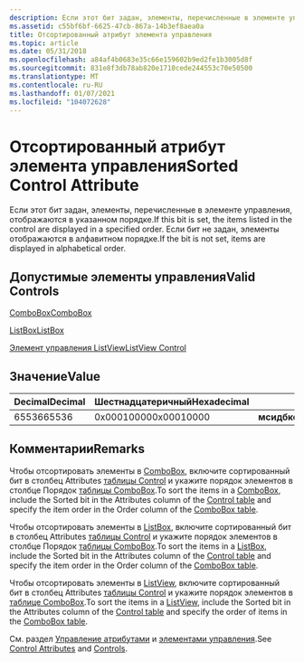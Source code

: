 ```yaml
---
description: Если этот бит задан, элементы, перечисленные в элементе управления, отображаются в указанном порядке. Если бит не задан, элементы отображаются в алфавитном порядке.
ms.assetid: c55bf6bf-6625-47cb-867a-14b3ef8aea0a
title: Отсортированный атрибут элемента управления
ms.topic: article
ms.date: 05/31/2018
ms.openlocfilehash: a84af4b0683e35c66e159602b9ed2fe1b3005d8f
ms.sourcegitcommit: 831e8f3db78ab820e1710cede244553c70e50500
ms.translationtype: MT
ms.contentlocale: ru-RU
ms.lasthandoff: 01/07/2021
ms.locfileid: "104072628"
---
```

# <a name="sorted-control-attribute"></a><span data-ttu-id="54692-104">Отсортированный атрибут элемента управления</span><span class="sxs-lookup"><span data-stu-id="54692-104">Sorted Control Attribute</span></span>

<span data-ttu-id="54692-105">Если этот бит задан, элементы, перечисленные в элементе управления, отображаются в указанном порядке.</span><span class="sxs-lookup"><span data-stu-id="54692-105">If this bit is set, the items listed in the control are displayed in a specified order.</span></span> <span data-ttu-id="54692-106">Если бит не задан, элементы отображаются в алфавитном порядке.</span><span class="sxs-lookup"><span data-stu-id="54692-106">If the bit is not set, items are displayed in alphabetical order.</span></span>

## <a name="valid-controls"></a><span data-ttu-id="54692-107">Допустимые элементы управления</span><span class="sxs-lookup"><span data-stu-id="54692-107">Valid Controls</span></span>

[<span data-ttu-id="54692-108">ComboBox</span><span class="sxs-lookup"><span data-stu-id="54692-108">ComboBox</span></span>](combobox-control.md)

 

[<span data-ttu-id="54692-109">ListBox</span><span class="sxs-lookup"><span data-stu-id="54692-109">ListBox</span></span>](listbox-control.md)

 

[<span data-ttu-id="54692-110">Элемент управления ListView</span><span class="sxs-lookup"><span data-stu-id="54692-110">ListView Control</span></span>](listview-control.md)

## <a name="value"></a><span data-ttu-id="54692-111">Значение</span><span class="sxs-lookup"><span data-stu-id="54692-111">Value</span></span>



| <span data-ttu-id="54692-112">Decimal</span><span class="sxs-lookup"><span data-stu-id="54692-112">Decimal</span></span> | <span data-ttu-id="54692-113">Шестнадцатеричный</span><span class="sxs-lookup"><span data-stu-id="54692-113">Hexadecimal</span></span> | <span data-ttu-id="54692-114">Константа</span><span class="sxs-lookup"><span data-stu-id="54692-114">Constant</span></span>                         |
|---------|-------------|----------------------------------|
| <span data-ttu-id="54692-115">65536</span><span class="sxs-lookup"><span data-stu-id="54692-115">65536</span></span>   | <span data-ttu-id="54692-116">0x00010000</span><span class="sxs-lookup"><span data-stu-id="54692-116">0x00010000</span></span>  | <span data-ttu-id="54692-117">**мсидбконтролаттрибутессортед**</span><span class="sxs-lookup"><span data-stu-id="54692-117">**msidbControlAttributesSorted**</span></span> |



 

## <a name="remarks"></a><span data-ttu-id="54692-118">Комментарии</span><span class="sxs-lookup"><span data-stu-id="54692-118">Remarks</span></span>

<span data-ttu-id="54692-119">Чтобы отсортировать элементы в [ComboBox](combobox-control.md), включите сортированный бит в столбец Attributes [таблицы Control](control-table.md) и укажите порядок элементов в столбце Порядок [таблицы ComboBox](combobox-table.md).</span><span class="sxs-lookup"><span data-stu-id="54692-119">To sort the items in a [ComboBox](combobox-control.md), include the Sorted bit in the Attributes column of the [Control table](control-table.md) and specify the item order in the Order column of the [ComboBox table](combobox-table.md).</span></span>

<span data-ttu-id="54692-120">Чтобы отсортировать элементы в [ListBox](listbox-control.md), включите сортированный бит в столбец Attributes [таблицы Control](control-table.md) и укажите порядок элементов в столбце Порядок [таблицы ComboBox](combobox-table.md).</span><span class="sxs-lookup"><span data-stu-id="54692-120">To sort the items in a [ListBox](listbox-control.md), include the Sorted bit in the Attributes column of the [Control table](control-table.md) and specify the item order in the Order column of the [ComboBox table](combobox-table.md).</span></span>

<span data-ttu-id="54692-121">Чтобы отсортировать элементы в [ListView](listview-control.md), включите сортированный бит в столбец Attributes [таблицы Control](control-table.md) и укажите порядок элементов в [таблице ComboBox](combobox-table.md).</span><span class="sxs-lookup"><span data-stu-id="54692-121">To sort the items in a [ListView](listview-control.md), include the Sorted bit in the Attributes column of the [Control table](control-table.md) and specify the order of items in the [ComboBox table](combobox-table.md).</span></span>

<span data-ttu-id="54692-122">См. раздел [Управление атрибутами](control-attributes.md) и [элементами управления](controls.md).</span><span class="sxs-lookup"><span data-stu-id="54692-122">See [Control Attributes](control-attributes.md) and [Controls](controls.md).</span></span>

 

 




